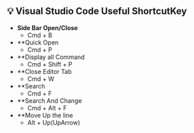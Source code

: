 ## 💡 Visual Studio Code Useful ShortcutKey


- **Side Bar Open/Close**
  - Cmd + B
- **Quick Open
  - Cmd + P
- **Display all Command
  - Cmd + Shift + P
- **Close Editor Tab
  - Cmd + W
- **Search
  - Cmd + F
- **Search And Change
  - Cmd + Alt + F
- **Move Up the line
  - Alt + Up(UpArrow)

